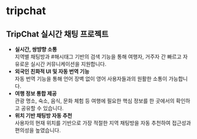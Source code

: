 # tripchat
## TripChat 실시간 채팅 프로젝트 

- **실시간, 쌍뱡향 소통**<br>
  지역별 채팅방과 #해시태그 기반의 검색 기능을 통해 여행자, 거주자 간 빠르고 자유로운 실시간 커뮤니케이션을 지원합니다.
- **외국인 친화적 UI 및 자동 번역 기능**<br>
  자동 번역 기능을 통해 언어 장벽 없이 영어 사용자들과의 원활한 소통이 가능합니다.
- **여행 정보 통합 제공**<br>
  관광 명소, 숙소, 음식, 문화 체험 등 여행에 필요한 핵심 정보를 한 곳에서의 확인하고 공유할 수 있습니다.
- **위치 기반 채팅방 자동 추천**<br>
  사용자의 현재 위치를 기반으로 가장 적절한 지역 채팅방을 자동 추천하여 접근성과 편의성을 높였습니다. 
